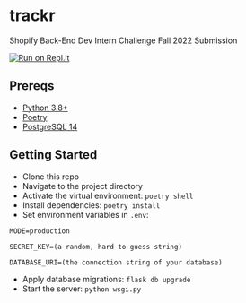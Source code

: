 # trackr

Shopify Back-End Dev Intern Challenge Fall 2022 Submission

[![Run on Repl.it](https://repl.it/badge/github/Nyette/trackr)](https://repl.it/github/Nyette/trackr)

## Prereqs

* [Python 3.8+](https://www.python.org/)
* [Poetry](https://python-poetry.org/)
* [PostgreSQL 14](https://www.postgresql.org/)

## Getting Started

* Clone this repo
* Navigate to the project directory
* Activate the virtual environment: `poetry shell`
* Install dependencies: `poetry install`
* Set environment variables in `.env`:

```
MODE=production

SECRET_KEY=(a random, hard to guess string)

DATABASE_URI=(the connection string of your database)
```

* Apply database migrations: `flask db upgrade`
* Start the server: `python wsgi.py`
